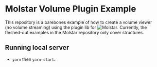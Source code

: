 # Molstar Volume Plugin Example

This repository is a barebones example of how to create a volume viewer (no volume streaming) using the plugin lib for ![Molstar](https://github.com/molstar/molstar). Currently, the fleshed-out examples in the Molstar repository only cover structures.

## Running local server

- `yarn` then `yarn start`.
